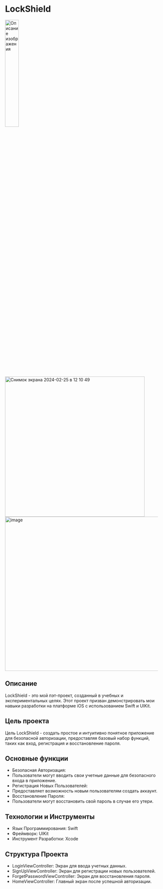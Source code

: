 # LockShield 

<img src="https://github.com/ShakirKadirov/LockShield/assets/138371102/9f63f95c-c629-4ea0-a06f-603ee78b853b" width="30%" alt="Описание изображения">
<img width="460" alt="Снимок экрана 2024-02-25 в 12 10 49" src="https://github.com/ShakirKadirov/LockShield/assets/138371102/bb0237b7-90fa-4371-ac5b-f3d9df56f9ab" width="30%" alt="Описание изображения">
<img width="506" alt="image" src="https://github.com/ShakirKadirov/LockShield/assets/138371102/99474739-46c4-4cfa-a061-14d2514574ac" width="30%">

## Описание

LockShield - это мой пэт-проект, созданный в учебных и экспериментальных целях. Этот проект призван демонстрировать мои навыки разработки на платформе iOS с использованием Swift и UIKit.

## Цель проекта

Цель LockShield - создать простое и интуитивно понятное приложение для безопасной авторизации, предоставляя базовый набор функций, таких как вход, регистрация и восстановление пароля.

## Основные функции

- Безопасная Авторизация:
- Пользователи могут вводить свои учетные данные для безопасного входа в приложение.
- Регистрация Новых Пользователей:
- Предоставляет возможность новым пользователям создать аккаунт.
- Восстановление Пароля:
- Пользователи могут восстановить свой пароль в случае его утери.

## Технологии и Инструменты

- Язык Программирования: Swift
- Фреймворк: UIKit
- Инструмент Разработки: Xcode

## Структура Проекта

- LoginViewController: Экран для ввода учетных данных.
- SignUpViewController: Экран для регистрации новых пользователей.
- ForgetPasswordViewController: Экран для восстановления пароля.
- HomeViewController: Главный экран после успешной авторизации.
